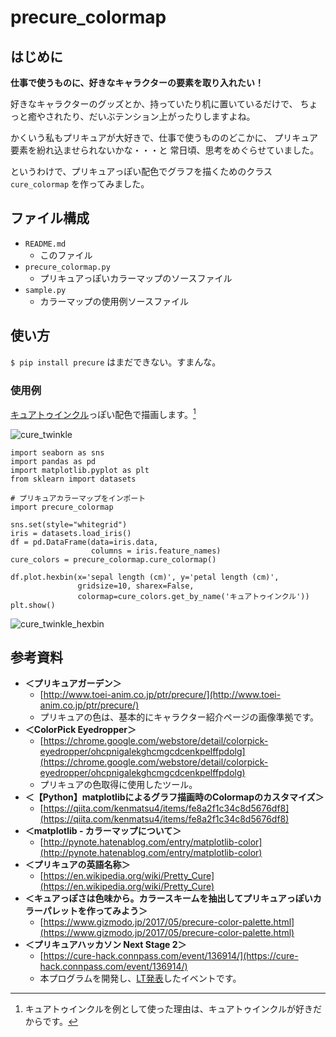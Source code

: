# precure_colormap


## はじめに

**仕事で使うものに、好きなキャラクターの要素を取り入れたい！**

好きなキャラクターのグッズとか、持っていたり机に置いているだけで、
ちょっと癒やされたり、だいぶテンション上がったりしますよね。

かくいう私もプリキュアが大好きで、仕事で使うもののどこかに、
プリキュア要素を紛れ込ませられないかな・・・と
常日頃、思考をめぐらせていました。

というわけで、プリキュアっぽい配色でグラフを描くためのクラス 
`cure_colormap` を作ってみました。


## ファイル構成

 * `README.md`
   * このファイル
 * `precure_colormap.py`
   * プリキュアっぽいカラーマップのソースファイル
 * `sample.py`
   * カラーマップの使用例ソースファイル


## 使い方

`$ pip install precure` はまだできない。すまんな。


### 使用例

[キュアトゥインクル](https://dic.pixiv.net/a/%E3%82%AD%E3%83%A5%E3%82%A2%E3%83%88%E3%82%A5%E3%82%A4%E3%83%B3%E3%82%AF%E3%83%AB)っぽい配色で描画します。[^1] 

![cure_twinkle](https://user-images.githubusercontent.com/13117729/65551912-ef39b580-df5d-11e9-96fc-1fea6c75a725.png)

```
import seaborn as sns
import pandas as pd
import matplotlib.pyplot as plt
from sklearn import datasets

# プリキュアカラーマップをインポート
import precure_colormap

sns.set(style="whitegrid")
iris = datasets.load_iris()
df = pd.DataFrame(data=iris.data,
                  columns = iris.feature_names)
cure_colors = precure_colormap.cure_colormap()

df.plot.hexbin(x='sepal length (cm)', y='petal length (cm)',
               gridsize=10, sharex=False,
               colormap=cure_colors.get_by_name('キュアトゥインクル'))
plt.show()
```

![cure_twinkle_hexbin](https://user-images.githubusercontent.com/13117729/65551928-fa8ce100-df5d-11e9-94c8-93fa6c893a29.png)


## 参考資料

 * __＜プリキュアガーデン＞__
   * [http://www.toei-anim.co.jp/ptr/precure/](http://www.toei-anim.co.jp/ptr/precure/)
   * プリキュアの色は、基本的にキャラクター紹介ページの画像準拠です。
 * __＜ColorPick Eyedropper＞__
   * [https://chrome.google.com/webstore/detail/colorpick-eyedropper/ohcpnigalekghcmgcdcenkpelffpdolg](https://chrome.google.com/webstore/detail/colorpick-eyedropper/ohcpnigalekghcmgcdcenkpelffpdolg)
   * プリキュアの色取得に使用したツール。
 * __＜【Python】matplotlibによるグラフ描画時のColormapのカスタマイズ＞__  
   * [https://qiita.com/kenmatsu4/items/fe8a2f1c34c8d5676df8](https://qiita.com/kenmatsu4/items/fe8a2f1c34c8d5676df8)
 * __＜matplotlib - カラーマップについて＞__  
   * [http://pynote.hatenablog.com/entry/matplotlib-color](http://pynote.hatenablog.com/entry/matplotlib-color)
 * __＜プリキュアの英語名称＞__
   * [https://en.wikipedia.org/wiki/Pretty_Cure](https://en.wikipedia.org/wiki/Pretty_Cure)
 * __＜キュアっぽさは色味から。カラースキームを抽出してプリキュアっぽいカラーパレットを作ってみよう＞__
   * [https://www.gizmodo.jp/2017/05/precure-color-palette.html](https://www.gizmodo.jp/2017/05/precure-color-palette.html)
 * __＜プリキュアハッカソン Next Stage 2＞__
   * [https://cure-hack.connpass.com/event/136914/](https://cure-hack.connpass.com/event/136914/)
   * 本プログラムを開発し、[LT発表](./note/precure_colormap.ipynb)したイベントです。


[^1]: キュアトゥインクルを例として使った理由は、キュアトゥインクルが好きだからです。
